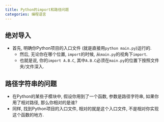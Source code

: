 ```yaml
---
title: Python的import和路径问题
categories: 编程语言
---
```




## 绝对导入

* 首先, 明确你Python项目的入口文件 (就是直接用`python main.py`)运行的.
  * 然后, 无论你在哪个位置, `import`的时候, 从`main.py`的视角下`import`.
  * 也就是说, 你的`import A.B.C`, 其中`A.B.C`必须在`main.py`的位置下按照文件夹/文件深入.



## 路径字符串的问题

* 在Python的某些子模块中, 假设你用到了一个函数, 参数是路径字符串, 如果你用了相对路径, 那么你相对的是谁?
* 同样, 找到Python项目的入口文件, 相对的就是这个入口文件, 不是相对你实现这个函数的地方.